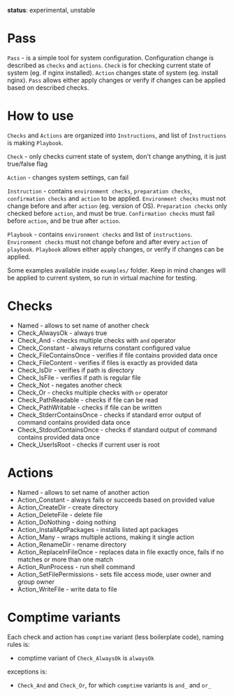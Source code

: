 **status**: experimental, unstable

# Pass

`Pass` - is a simple tool for system configuration. Configuration change is described as `checks` and `actions`. `Check` is for checking current state of system (eg. if nginx installed). `Action` changes state of system (eg. install nginx). `Pass` allows either apply changes or verify if changes can be applied based on described checks.

# How to use

`Checks` and `Actions` are organized into `Instructions`, and list of `Instructions` is making `Playbook`.

`Check` - only checks current state of system, don't change anything, it is just true/false flag

`Action` - changes system settings, can fail

`Instruction` - contains `environment checks`, `preparation checks`, `confirmation checks` and `action` to be applied. `Environment checks` must not change before and after `action` (eg. version of OS). `Preparation checks` only checked before `action`, and must be true. `Confirmation checks` must fail before `action`, and be true after `action`.

`Playbook` - contains `environment checks` and list of `instructions`. `Environment checks` must not change before and after every `action` of `playbook`. `Playbook` allows either apply changes, or verify if changes can be applied.

Some examples available inside `examples/` folder. Keep in mind changes will be applied to current system, so run in virtual machine for testing.

# Checks

* Named - allows to set name of another check
* Check_AlwaysOk - always true
* Check_And - checks multiple checks with `and` operator
* Check_Constant - always returns constant configured value
* Check_FileContainsOnce - verifies if file contains provided data once
* Check_FileContent - verifies if files is exactly as provided data
* Check_IsDir - verifies if path is directory
* Check_IsFile - verifies if path is regular file
* Check_Not - negates another check
* Check_Or - checks multiple checks with `or` operator
* Check_PathReadable - checks if file can be read
* Check_PathWritable - checks if file can be written
* Check_StderrContainsOnce - checks if standard error output of command contains provided data once
* Check_StdoutContainsOnce - checks if standard output of command contains provided data once
* Check_UserIsRoot - checks if current user is root

# Actions

* Named - allows to set name of another action
* Action_Constant - always fails or succeeds based on provided value
* Action_CreateDir - create directory
* Action_DeleteFile - delete file
* Action_DoNothing - doing nothing
* Action_InstallAptPackages - installs listed apt packages
* Action_Many - wraps multiple actions, making it single action
* Action_RenameDir - rename directory
* Action_ReplaceInFileOnce - replaces data in file exactly once, fails if no matches or more than one match
* Action_RunProcess - run shell command
* Action_SetFilePermissions - sets file access mode, user owner and group owner
* Action_WriteFile - write data to file

# Comptime variants

Each check and action has `comptime` variant (less boilerplate code), naming rules is:

* comptime variant of `Check_AlwaysOk` is `alwaysOk`

exceptions is:

* `Check_And` and `Check_Or`, for which `comptime` variants is `and_` and `or_`